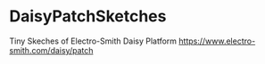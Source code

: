 # DaisyPatchSketches

Tiny Skeches of Electro-Smith Daisy Platform
https://www.electro-smith.com/daisy/patch
